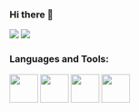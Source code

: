 ### Hi there 👋
<img src="https://github-readme-stats.vercel.app/api/pin/?username=aellas&repo=Runescape-Name-Checker"/> <img src="https://github-readme-stats.vercel.app/api/pin/?username=aellas&repo=RS3SliderPuzzleSolver"/>

### Languages and Tools:
<img height=50 src="https://cdn.jsdelivr.net/gh/devicons/devicon/icons/python/python-original.svg"/><img height=50> 
<img height=50 src="https://cdn.jsdelivr.net/gh/devicons/devicon/icons/java/java-original.svg"/><img height=50>
<img height=50 src="https://cdn.jsdelivr.net/gh/devicons/devicon/icons/linux/linux-original.svg"/><img height=50>
<img height=50 src="https://cdn.jsdelivr.net/gh/devicons/devicon/icons/git/git-original.svg"/><img height=50>






